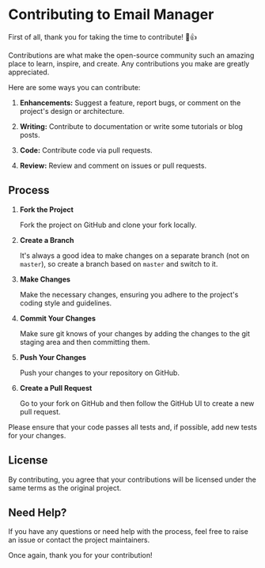 
# Contributing to Email Manager

First of all, thank you for taking the time to contribute! 🎉👍

Contributions are what make the open-source community such an amazing place to learn, inspire, and create. Any contributions you make are greatly appreciated.

Here are some ways you can contribute:

1. **Enhancements:** Suggest a feature, report bugs, or comment on the project's design or architecture.

2. **Writing:** Contribute to documentation or write some tutorials or blog posts.

3. **Code:** Contribute code via pull requests.

4. **Review:** Review and comment on issues or pull requests.

## Process

1. **Fork the Project**

   Fork the project on GitHub and clone your fork locally.

2. **Create a Branch**

   It's always a good idea to make changes on a separate branch (not on `master`), so create a branch based on `master` and switch to it.

3. **Make Changes**

   Make the necessary changes, ensuring you adhere to the project's coding style and guidelines.

4. **Commit Your Changes**

   Make sure git knows of your changes by adding the changes to the git staging area and then committing them.

5. **Push Your Changes**

   Push your changes to your repository on GitHub.

6. **Create a Pull Request**

   Go to your fork on GitHub and then follow the GitHub UI to create a new pull request.

Please ensure that your code passes all tests and, if possible, add new tests for your changes.

## License

By contributing, you agree that your contributions will be licensed under the same terms as the original project.

## Need Help?

If you have any questions or need help with the process, feel free to raise an issue or contact the project maintainers.

Once again, thank you for your contribution!
